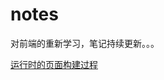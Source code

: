 # notes
对前端的重新学习，笔记持续更新。。。

[运行时的页面构建过程](https://github.com/yixuxiMQ/notes/blob/main/book-note/%E8%BF%90%E8%A1%8C%E6%97%B6%E7%9A%84%E9%A1%B5%E9%9D%A2%E6%9E%84%E5%BB%BA%E8%BF%87%E7%A8%8B.md)
